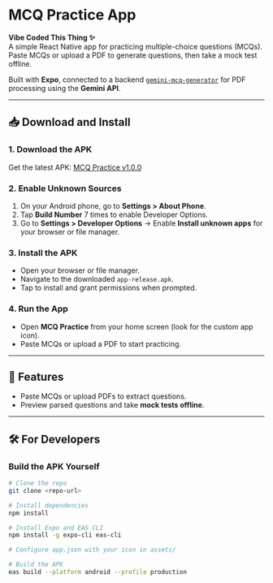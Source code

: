 # MCQ Practice App

**Vibe Coded This Thing ✨**  
A simple React Native app for practicing multiple-choice questions (MCQs).  
Paste MCQs or upload a PDF to generate questions, then take a mock test offline.  

Built with **Expo**, connected to a backend [`gemini-mcq-generator`](https://gemini-mcq-generator.onrender.com) for PDF processing using the **Gemini API**.  

---

## 📥 Download and Install

### 1. Download the APK
Get the latest APK: [MCQ Practice v1.0.0](https://drive.google.com/file/d/1FcDRrB8WGcNGN7EJ79TEG2jYyqvPo2Ec/view?usp=drive_link)  


### 2. Enable Unknown Sources
1. On your Android phone, go to **Settings > About Phone**.  
2. Tap **Build Number** 7 times to enable Developer Options.  
3. Go to **Settings > Developer Options** → Enable **Install unknown apps** for your browser or file manager.

### 3. Install the APK
- Open your browser or file manager.  
- Navigate to the downloaded `app-release.apk`.  
- Tap to install and grant permissions when prompted.

### 4. Run the App
- Open **MCQ Practice** from your home screen (look for the custom app icon).  
- Paste MCQs or upload a PDF to start practicing.  

---

## 🚀 Features
- Paste MCQs or upload PDFs to extract questions.  
- Preview parsed questions and take **mock tests offline**.  
 

---

## 🛠 For Developers

### Build the APK Yourself
```bash
# Clone the repo
git clone <repo-url>

# Install dependencies
npm install

# Install Expo and EAS CLI
npm install -g expo-cli eas-cli

# Configure app.json with your icon in assets/

# Build the APK
eas build --platform android --profile production
